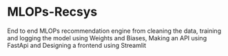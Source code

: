 # MLOPs-Recsys
End to end MLOPs recommendation engine from cleaning the data, training and logging the model using Weights and Biases, Making an API using FastApi and Designing a frontend using Streamlit
